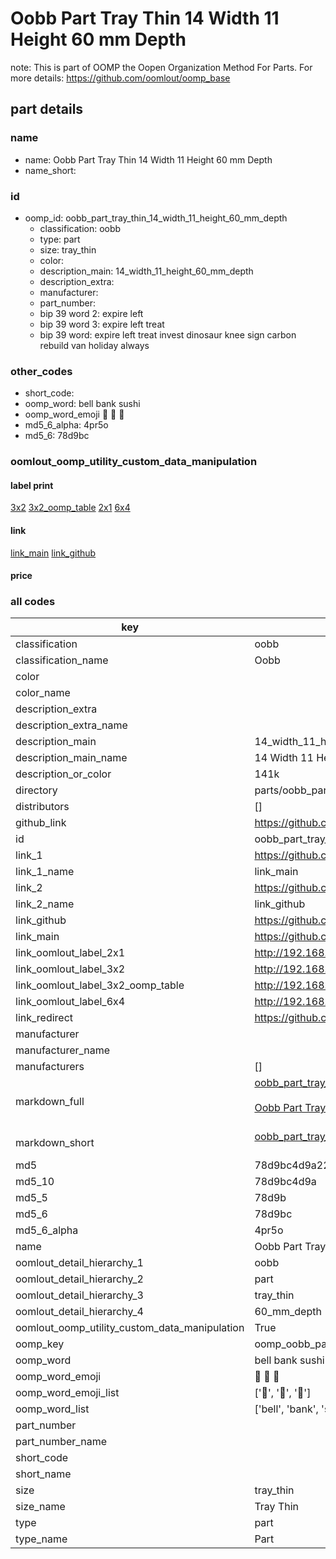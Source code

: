 # Oobb Part Tray Thin 14 Width 11 Height 60 mm Depth  

note: This is part of OOMP the Oopen Organization Method For Parts. For more details: https://github.com/oomlout/oomp_base

##  part details
  







### name
* name: Oobb Part Tray Thin 14 Width 11 Height 60 mm Depth
* name_short: 
### id
* oomp_id: oobb_part_tray_thin_14_width_11_height_60_mm_depth
  * classification: oobb
  * type: part
  * size: tray_thin
  * color: 
  * description_main: 14_width_11_height_60_mm_depth
  * description_extra: 
  * manufacturer: 
  * part_number: 
  * bip 39 word 2: expire left
  * bip 39 word 3: expire left treat
  * bip 39 word: expire left treat invest dinosaur knee sign carbon rebuild van holiday always

### other_codes
* short_code: 
* oomp_word: bell bank sushi
* oomp_word_emoji :bell: :bank: :sushi:
* md5_6_alpha: 4pr5o
* md5_6: 78d9bc






### oomlout_oomp_utility_custom_data_manipulation
#### label print
[3x2](http://192.168.1.245:1112/?label=oomp%204pr5o)
[3x2_oomp_table](http://192.168.1.108:1112/?label=oomp%204pr5o)
[2x1](http://192.168.1.242:1112/?label=oomp%204pr5o)
[6x4](http://192.168.1.55:1112/?label=oomp%204pr5o)    

#### link

[link_main](https://github.com/oomlout/oomlout_oomp_version_1_messy/tree/main/parts/oobb_part_tray_thin_14_width_11_height_60_mm_depth) [link_github](https://github.com/oomlout/oomlout_oomp_version_1_messy/tree/main/parts/oobb_part_tray_thin_14_width_11_height_60_mm_depth)                             

#### price







### all codes 
| key | value |  
| --- | --- |  
| classification | oobb |  
| classification_name | Oobb |  
| color |  |  
| color_name |  |  
| description_extra |  |  
| description_extra_name |  |  
| description_main | 14_width_11_height_60_mm_depth |  
| description_main_name | 14 Width 11 Height 60 mm Depth |  
| description_or_color | 141k |  
| directory | parts/oobb_part_tray_thin_14_width_11_height_60_mm_depth |  
| distributors | [] |  
| github_link | https://github.com/oomlout/oomlout_oomp_part_src/tree/main/parts/oobb_part_tray_thin_14_width_11_height_60_mm_depth |  
| id | oobb_part_tray_thin_14_width_11_height_60_mm_depth |  
| link_1 | https://github.com/oomlout/oomlout_oomp_version_1_messy/tree/main/parts/oobb_part_tray_thin_14_width_11_height_60_mm_depth |  
| link_1_name | link_main |  
| link_2 | https://github.com/oomlout/oomlout_oomp_version_1_messy/tree/main/parts/oobb_part_tray_thin_14_width_11_height_60_mm_depth |  
| link_2_name | link_github |  
| link_github | https://github.com/oomlout/oomlout_oomp_version_1_messy/tree/main/parts/oobb_part_tray_thin_14_width_11_height_60_mm_depth |  
| link_main | https://github.com/oomlout/oomlout_oomp_version_1_messy/tree/main/parts/oobb_part_tray_thin_14_width_11_height_60_mm_depth |  
| link_oomlout_label_2x1 | http://192.168.1.242:1112/?label=oomp%204pr5o |  
| link_oomlout_label_3x2 | http://192.168.1.245:1112/?label=oomp%204pr5o |  
| link_oomlout_label_3x2_oomp_table | http://192.168.1.108:1112/?label=oomp%204pr5o |  
| link_oomlout_label_6x4 | http://192.168.1.55:1112/?label=oomp%204pr5o |  
| link_redirect | https://github.com/oomlout/oomlout_oomp_version_1_messy/tree/main/parts/oobb_part_tray_thin_14_width_11_height_60_mm_depth |  
| manufacturer |  |  
| manufacturer_name |  |  
| manufacturers | [] |  
| markdown_full | [oobb_part_tray_thin_14_width_11_height_60_mm_depth](none)<br>[](none)<br>[Oobb Part Tray Thin 14 Width 11 Height 60 Mm Depth](none)<br><br> |  
| markdown_short | [oobb_part_tray_thin_14_width_11_height_60_mm_depth](none)<br><br> |  
| md5 | 78d9bc4d9a227909ee1f375fcf9fca83 |  
| md5_10 | 78d9bc4d9a |  
| md5_5 | 78d9b |  
| md5_6 | 78d9bc |  
| md5_6_alpha | 4pr5o |  
| name | Oobb Part Tray Thin 14 Width 11 Height 60 mm Depth |  
| oomlout_detail_hierarchy_1 | oobb |  
| oomlout_detail_hierarchy_2 | part |  
| oomlout_detail_hierarchy_3 | tray_thin |  
| oomlout_detail_hierarchy_4 | 60_mm_depth |  
| oomlout_oomp_utility_custom_data_manipulation | True |  
| oomp_key | oomp_oobb_part_tray_thin_14_width_11_height_60_mm_depth |  
| oomp_word | bell bank sushi |  
| oomp_word_emoji | :bell: :bank: :sushi: |  
| oomp_word_emoji_list | [':bell:', ':bank:', ':sushi:'] |  
| oomp_word_list | ['bell', 'bank', 'sushi'] |  
| part_number |  |  
| part_number_name |  |  
| short_code |  |  
| short_name |  |  
| size | tray_thin |  
| size_name | Tray Thin |  
| type | part |  
| type_name | Part |  
